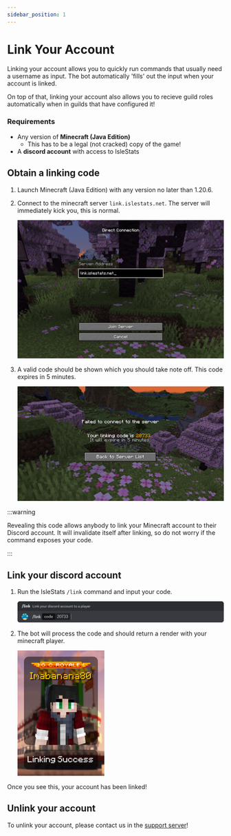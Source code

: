 ```yaml
---
sidebar_position: 1
---
```


# Link Your Account

Linking your account allows you to quickly run commands that usually need a username as input. The bot automatically 'fills' out the input when your account is linked.

On top of that, linking your account also allows you to recieve guild roles automatically when in guilds that have configured it!

### Requirements

- Any version of **Minecraft (Java Edition)**
  - This has to be a legal (not cracked) copy of the game!
- A **discord account** with access to IsleStats

## Obtain a linking code

1. Launch Minecraft (Java Edition) with any version no later than 1.20.6.

2. Connect to the minecraft server `link.islestats.net`. The server will immediately kick you, this is normal.

   ![hotbar settings](./images/linking/linking_server_ip.png)

3. A valid code should be shown which you should take note off. This code expires in 5 minutes.

   ![hotbar settings](./images/linking/link_code.png)

:::warning

Revealing this code allows anybody to link your Minecraft account to their Discord account.
It will invalidate itself after linking, so do not worry if the command exposes your code.

:::

## Link your discord account

1. Run the IsleStats `/link` command and input your code.

   ![hotbar settings](./images/linking/link_command.png)

2. The bot will process the code and should return a render with your minecraft player.

   ![hotbar settings](./images/linking/linking_success.png)

Once you see this, your account has been linked!

## Unlink your account

To unlink your account, please contact us in the [support server](https://islestats.net/discord)!
